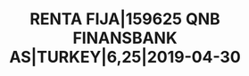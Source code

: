 ---
layout: asset
title: RENTA FIJA|159625 QNB FINANSBANK AS|TURKEY|6,25|2019-04-30
isin: XS1063442484
---